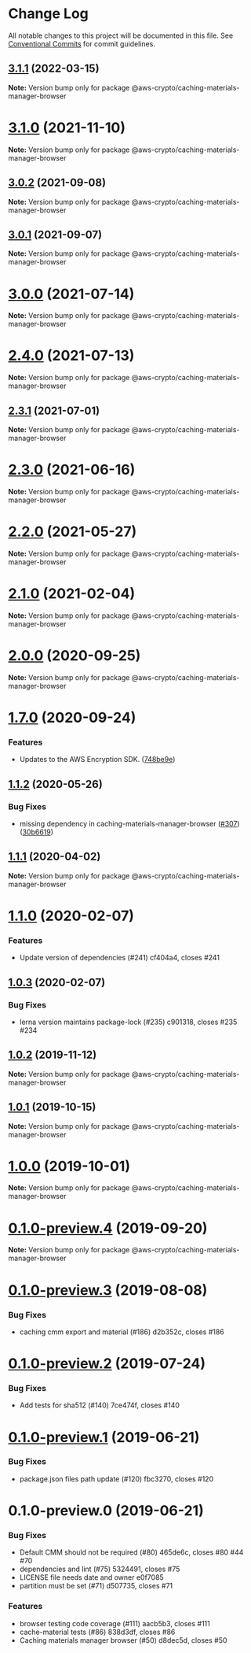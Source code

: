 # Change Log

All notable changes to this project will be documented in this file.
See [Conventional Commits](https://conventionalcommits.org) for commit guidelines.

## [3.1.1](https://github.com/aws/aws-encryption-sdk-javascript/compare/v3.1.0...v3.1.1) (2022-03-15)

**Note:** Version bump only for package @aws-crypto/caching-materials-manager-browser





# [3.1.0](https://github.com/aws/aws-encryption-sdk-javascript/compare/v3.0.3...v3.1.0) (2021-11-10)

**Note:** Version bump only for package @aws-crypto/caching-materials-manager-browser





## [3.0.2](https://github.com/aws/aws-encryption-sdk-javascript/compare/v3.0.0...v3.0.2) (2021-09-08)

**Note:** Version bump only for package @aws-crypto/caching-materials-manager-browser





## [3.0.1](https://github.com/aws/aws-encryption-sdk-javascript/compare/v3.0.0...v3.0.1) (2021-09-07)

**Note:** Version bump only for package @aws-crypto/caching-materials-manager-browser





# [3.0.0](https://github.com/aws/aws-encryption-sdk-javascript/compare/v2.4.0...v3.0.0) (2021-07-14)

**Note:** Version bump only for package @aws-crypto/caching-materials-manager-browser





# [2.4.0](https://github.com/aws/aws-encryption-sdk-javascript/compare/v2.3.1...v2.4.0) (2021-07-13)

**Note:** Version bump only for package @aws-crypto/caching-materials-manager-browser





## [2.3.1](https://github.com/aws/aws-encryption-sdk-javascript/compare/v2.3.0...v2.3.1) (2021-07-01)

**Note:** Version bump only for package @aws-crypto/caching-materials-manager-browser





# [2.3.0](https://github.com/aws/aws-encryption-sdk-javascript/compare/v2.2.1...v2.3.0) (2021-06-16)

**Note:** Version bump only for package @aws-crypto/caching-materials-manager-browser





# [2.2.0](https://github.com/aws/private-aws-encryption-sdk-javascript-staging/compare/@aws-crypto/caching-materials-manager-browser@2.1.0...@aws-crypto/caching-materials-manager-browser@2.2.0) (2021-05-27)

**Note:** Version bump only for package @aws-crypto/caching-materials-manager-browser





# [2.1.0](https://github.com/aws/aws-encryption-sdk-javascript/compare/@aws-crypto/caching-materials-manager-browser@2.0.0...@aws-crypto/caching-materials-manager-browser@2.1.0) (2021-02-04)

**Note:** Version bump only for package @aws-crypto/caching-materials-manager-browser





# [2.0.0](https://github.com/aws/private-aws-encryption-sdk-javascript-staging/compare/@aws-crypto/caching-materials-manager-browser@1.7.0...@aws-crypto/caching-materials-manager-browser@2.0.0) (2020-09-25)

**Note:** Version bump only for package @aws-crypto/caching-materials-manager-browser





# [1.7.0](https://github.com/aws/private-aws-encryption-sdk-javascript-staging/compare/@aws-crypto/caching-materials-manager-browser@1.1.2...@aws-crypto/caching-materials-manager-browser@1.7.0) (2020-09-24)


### Features

* Updates to the AWS Encryption SDK. ([748be9e](https://github.com/aws/private-aws-encryption-sdk-javascript-staging/commit/748be9e1799d999a350e9cafbf902d43aeab0aa5))





## [1.1.2](https://github.com/aws/aws-encryption-sdk-javascript/compare/@aws-crypto/caching-materials-manager-browser@1.1.1...@aws-crypto/caching-materials-manager-browser@1.1.2) (2020-05-26)


### Bug Fixes

* missing dependency in caching-materials-manager-browser ([#307](https://github.com/aws/aws-encryption-sdk-javascript/issues/307)) ([30b6619](https://github.com/aws/aws-encryption-sdk-javascript/commit/30b66193a9b4526ffb8d1bc35ebef4b1a911ace4))





## [1.1.1](https://github.com/aws/aws-encryption-sdk-javascript/compare/@aws-crypto/caching-materials-manager-browser@1.1.0...@aws-crypto/caching-materials-manager-browser@1.1.1) (2020-04-02)

**Note:** Version bump only for package @aws-crypto/caching-materials-manager-browser





# [1.1.0](/compare/@aws-crypto/caching-materials-manager-browser@1.0.3...@aws-crypto/caching-materials-manager-browser@1.1.0) (2020-02-07)


### Features

* Update version of dependencies (#241) cf404a4, closes #241





## [1.0.3](/compare/@aws-crypto/caching-materials-manager-browser@1.0.2...@aws-crypto/caching-materials-manager-browser@1.0.3) (2020-02-07)


### Bug Fixes

* lerna version maintains package-lock (#235) c901318, closes #235 #234





## [1.0.2](/compare/@aws-crypto/caching-materials-manager-browser@1.0.1...@aws-crypto/caching-materials-manager-browser@1.0.2) (2019-11-12)

**Note:** Version bump only for package @aws-crypto/caching-materials-manager-browser





## [1.0.1](/compare/@aws-crypto/caching-materials-manager-browser@1.0.0...@aws-crypto/caching-materials-manager-browser@1.0.1) (2019-10-15)

**Note:** Version bump only for package @aws-crypto/caching-materials-manager-browser





# [1.0.0](/compare/@aws-crypto/caching-materials-manager-browser@0.1.0-preview.4...@aws-crypto/caching-materials-manager-browser@1.0.0) (2019-10-01)

**Note:** Version bump only for package @aws-crypto/caching-materials-manager-browser





# [0.1.0-preview.4](/compare/@aws-crypto/caching-materials-manager-browser@0.1.0-preview.3...@aws-crypto/caching-materials-manager-browser@0.1.0-preview.4) (2019-09-20)

**Note:** Version bump only for package @aws-crypto/caching-materials-manager-browser





# [0.1.0-preview.3](/compare/@aws-crypto/caching-materials-manager-browser@0.1.0-preview.2...@aws-crypto/caching-materials-manager-browser@0.1.0-preview.3) (2019-08-08)


### Bug Fixes

* caching cmm export and material (#186) d2b352c, closes #186





# [0.1.0-preview.2](/compare/@aws-crypto/caching-materials-manager-browser@0.1.0-preview.1...@aws-crypto/caching-materials-manager-browser@0.1.0-preview.2) (2019-07-24)


### Bug Fixes

* Add tests for sha512 (#140) 7ce474f, closes #140





# [0.1.0-preview.1](/compare/@aws-crypto/caching-materials-manager-browser@0.1.0-preview.0...@aws-crypto/caching-materials-manager-browser@0.1.0-preview.1) (2019-06-21)


### Bug Fixes

* package.json files path update (#120) fbc3270, closes #120





# 0.1.0-preview.0 (2019-06-21)


### Bug Fixes

* Default CMM should not be required (#80) 465de6c, closes #80 #44 #70
* dependencies and lint (#75) 5324491, closes #75
* LICENSE file needs date and owner e0f7085
* partition must be set (#71) d507735, closes #71


### Features

* browser testing code coverage (#111) aacb5b3, closes #111
* cache-material tests (#86) 838d3df, closes #86
* Caching materials manager browser (#50) d8dec5d, closes #50
